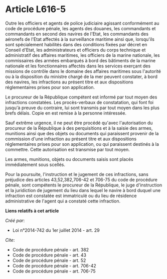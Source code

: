 # Article L616-5

Outre les officiers et agents de police judiciaire agissant conformément au code de procédure pénale, les agents des douanes,
les commandants et commandants en second des navires de l'Etat, les commandants des aéronefs de l'Etat affectés à la
surveillance maritime ainsi que, lorsqu'ils sont spécialement habilités dans des conditions fixées par décret en Conseil
d'Etat, les administrateurs et officiers du corps technique et administratif des affaires maritimes, les officiers de la
marine nationale, les commissaires des armées embarqués à bord des bâtiments de la marine nationale et les fonctionnaires
affectés dans les services exerçant des missions de contrôle dans le domaine des affaires maritimes sous l'autorité ou à la
disposition du ministre chargé de la mer peuvent constater, à bord des navires, les infractions au présent titre et aux
dispositions réglementaires prises pour son application. 

Le procureur de la République compétent est informé par tout moyen des infractions constatées. Les procès-verbaux de
constatation, qui font foi jusqu'à preuve du contraire, lui sont transmis par tout moyen dans les plus brefs délais. Copie en
est remise à la personne intéressée. 

Sauf extrême urgence, il ne peut être procédé qu'avec l'autorisation du procureur de la République à des perquisitions et à
la saisie des armes, munitions ainsi que des objets ou documents qui paraissent provenir de la commission d'une infraction au
présent titre et aux dispositions réglementaires prises pour son application, ou qui paraissent destinés à la commettre.
Cette autorisation est transmise par tout moyen. 

Les armes, munitions, objets ou documents saisis sont placés immédiatement sous scellés. 

Pour la poursuite, l'instruction et le jugement de ces infractions, sans préjudice des articles 43,52,382,706-42 et 706-75 du
code de procédure pénale, sont compétents le procureur de la République, le juge d'instruction et la juridiction de jugement
du lieu dans lequel le navire à bord duquel une infraction est constatée est immatriculé ou du lieu de résidence
administrative de l'agent qui a constaté cette infraction.

**Liens relatifs à cet article**

_Créé par_:

  - Loi n°2014-742 du 1er juillet 2014 - art. 29

_Cite_:

  - Code de procédure pénale - art. 382
  - Code de procédure pénale - art. 43
  - Code de procédure pénale - art. 52
  - Code de procédure pénale - art. 706-42
  - Code de procédure pénale - art. 706-75
